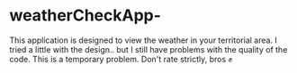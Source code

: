 # weatherCheckApp-
This application is designed to view the weather in your territorial area. I tried a little with the design.. but I still have problems with the quality of the code. This is a temporary problem. Don't rate strictly, bros ✊
